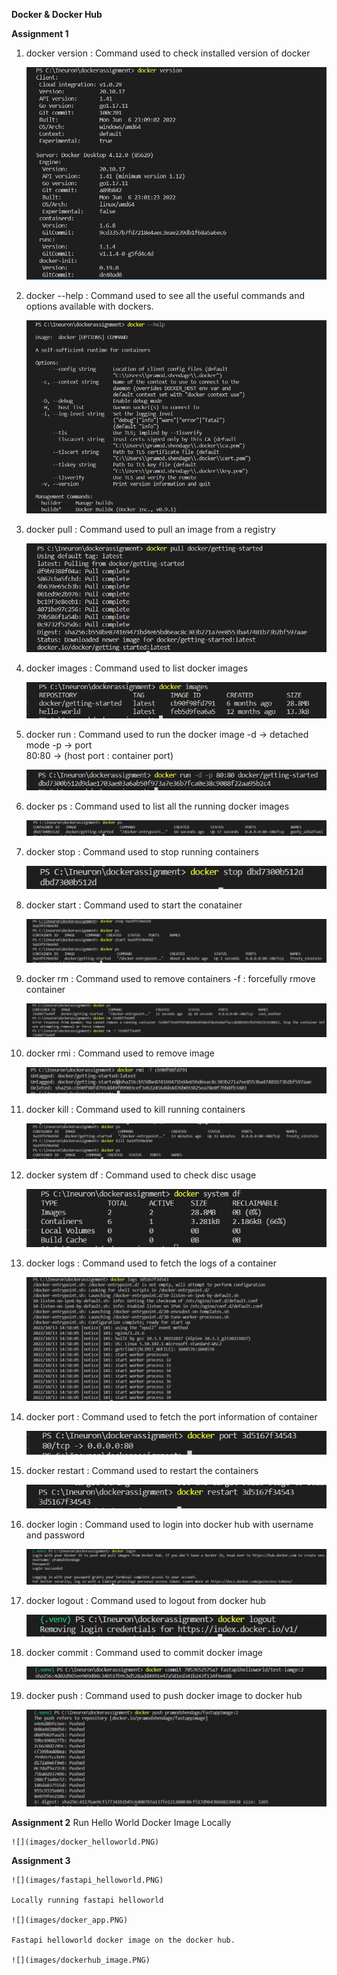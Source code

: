 **Docker & Docker Hub**

**Assignment 1**

1. docker version : Command used to check installed version of docker

    ![](images/docker_version.PNG)

2. docker --help : Command used to see all the useful commands and options available with dockers.

    ![](images/docker_help.PNG)

3. docker pull : Command used to pull an image from a registry

    ![](images/docker_pull.PNG)

4. docker images : Command used to list docker images

    ![](images/docker_images.PNG)

5. docker run : Command used to run the docker image
    -d -> detached mode
    -p -> port  
    80:80 -> (host port : container port)

    ![](images/docker_run.PNG)

6. docker ps : Command used to list all the running docker images

    ![](images/docker_ps.PNG)

7. docker stop : Command used to stop running containers

    ![](images/docker_stop.PNG)

8. docker start : Command used to start the conatainer

    ![](images/docker_start.PNG)

9. docker rm : Command used to remove containers
    -f : forcefully rmove container

    ![](images/docker_rm.PNG)

10. docker rmi : Command used to remove image
     
    ![](images/docker_rmi.PNG)

11. docker kill : Command used to kill running containers

    ![](images/docker_kill.PNG)

12. docker system df : Command used to check disc usage

    ![](images/docker_system_df.PNG)

13. docker logs : Command used to fetch the logs of a container

    ![](images/docker_logs.PNG)

14. docker port : Command used to fetch the port information of container

    ![](images/docker_port.PNG)

15. docker restart : Command used to restart the containers

    ![](images/docker_restart.PNG)

16. docker login : Command used to login into docker hub with username and password

    ![](images/docker_login.PNG)

17. docker logout : Command used to logout from docker hub

    ![](images/docker_logout.PNG)

18. docker commit : Command used to commit docker image

    ![](images/docker_commit.PNG)

19. docker push : Command used to push docker image to docker hub

    ![](images/docker_push.PNG)


**Assignment 2**
    Run Hello World Docker Image Locally

    ![](images/docker_helloworld.PNG)

**Assignment 3**

    ![](images/fastapi_helloworld.PNG)

    Locally running fastapi helloworld

    ![](images/docker_app.PNG)

    Fastapi helloworld docker image on the docker hub.

    ![](images/dockerhub_image.PNG)
